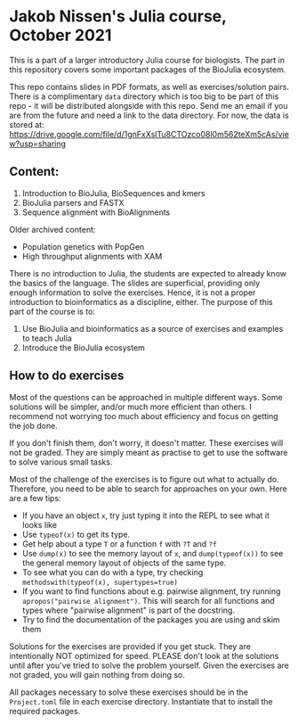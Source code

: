 # Jakob Nissen's Julia course, October 2021
This is a part of a larger introductory Julia course for biologists.
The part in this repository covers some important packages of the BioJulia ecosystem.

This repo contains slides in PDF formats, as well as exercises/solution pairs.
There is a complimentary `data` directory which is too big to be part of this repo - it will be distributed alongside with this repo.
Send me an email if you are from the future and need a link to the data directory.
For now, the data is stored at:
https://drive.google.com/file/d/1gnFxXslTu8CTOzco08l0m562teXm5cAs/view?usp=sharing

## Content:
1. Introduction to BioJulia, BioSequences and kmers
2. BioJulia parsers and FASTX
3. Sequence alignment with BioAlignments

Older archived content:
* Population genetics with PopGen
* High throughput alignments with XAM

There is no introduction to Julia, the students are expected to already know the basics of the language.
The slides are superficial, providing only enough information to solve the exercises.
Hence, it is not a proper introduction to bioinformatics as a discipline, either.
The purpose of this part of the course is to:

1. Use BioJulia and bioinformatics as a source of exercises and examples to
   teach Julia
2. Introduce the BioJulia ecosystem

## How to do exercises
Most of the questions can be approached in multiple different ways.
Some solutions will be simpler, and/or much more efficient than others.
I recommend not worrying too much about efficiency and focus on getting the job done.

If you don't finish them, don't worry, it doesn't matter.
These exercises will not be graded.
They are simply meant as practise to get to use the software to solve various small tasks.

Most of the challenge of the exercises is to figure out what to actually do.
Therefore, you need to be able to search for approaches on your own. Here are a few tips:

* If you have an object `x`, try just typing it into the REPL to see what it looks like
* Use `typeof(x)` to get its type.
* Get help about a type `T` or a function `f` with `?T` and `?f`
* Use `dump(x)` to see the memory layout of `x`, and `dump(typeof(x))` to see the general memory layout of objects of the same type.
* To see what you can do with a type, try checking `methodswith(typeof(x), supertypes=true)`
* If you want to find functions about e.g. pairwise alignment, try running `apropos("pairwise alignment")`.
  This will search for all functions and types where "pairwise alignment" is part of the docstring.
* Try to find the documentation of the packages you are using and skim them

Solutions for the exercises are provided if you get stuck.
They are intentionally NOT optimized for speed.
PLEASE don't look at the solutions until after you've tried to solve the problem yourself.
Given the exercises are not graded, you will gain nothing from doing so.

All packages necessary to solve these exercises should be in the `Project.toml` file in each exercise directory.
Instantiate that to install the required packages.
